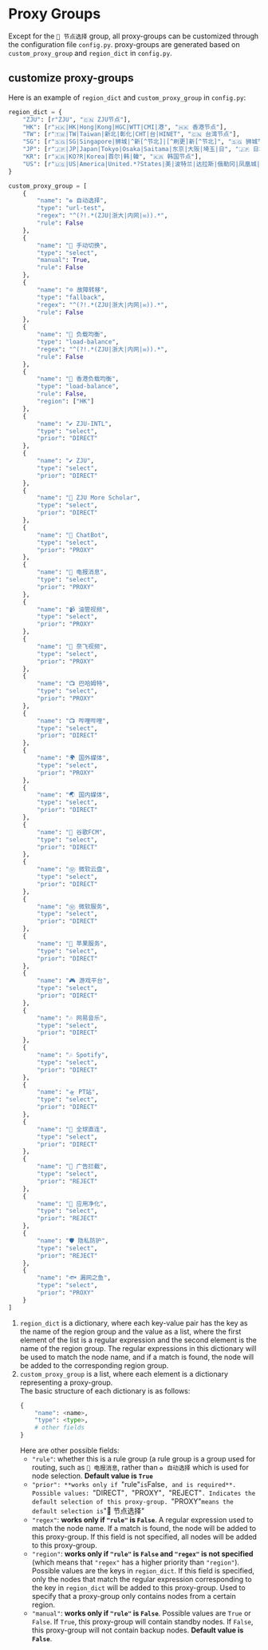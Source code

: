 # Proxy Groups
Except for the `🚀 节点选择` group, all proxy-groups can be customized through the configuration file `config.py`. proxy-groups are generated based on `custom_proxy_group` and `region_dict` in `config.py`.  

## customize proxy-groups
Here is an example of `region_dict` and `custom_proxy_group` in `config.py`:
```python
region_dict = {
    "ZJU": [r"ZJU", "🇨🇳 ZJU节点"],
    "HK": [r"🇭🇰|HK|Hong|Kong|HGC|WTT|CMI|港", "🇭🇰 香港节点"],
    "TW": [r"🇹🇼|TW|Taiwan|新北|彰化|CHT|台|HINET", "🇨🇳 台湾节点"],
    "SG": [r"🇸🇬|SG|Singapore|狮城|^新[^节北]|[^刷更]新[^节北]", "🇸🇬 狮城节点"],
    "JP": [r"🇯🇵|JP|Japan|Tokyo|Osaka|Saitama|东京|大阪|埼玉|日", "🇯🇵 日本节点"],
    "KR": [r"🇰🇷|KO?R|Korea|首尔|韩|韓", "🇰🇷 韩国节点"],
    "US": [r"🇺🇸|US|America|United.*?States|美|波特兰|达拉斯|俄勒冈|凤凰城|费利蒙|硅谷|拉斯维加斯|洛杉矶|圣何塞|圣克拉拉|西雅图|芝加哥", "🇺🇸 美国节点"]
}

custom_proxy_group = [
    {
        "name": "♻️ 自动选择",
        "type": "url-test",
        "regex": "^(?!.*(ZJU|浙大|内网|✉️)).*",
        "rule": False
    },
    {
        "name": "🚀 手动切换",
        "type": "select",
        "manual": True,
        "rule": False
    },
    {
        "name": "🔯 故障转移",
        "type": "fallback",
        "regex": "^(?!.*(ZJU|浙大|内网|✉️)).*",
        "rule": False
    },
    {
        "name": "🔮 负载均衡",
        "type": "load-balance",
        "regex": "^(?!.*(ZJU|浙大|内网|✉️)).*",
        "rule": False
    },
    {
        "name": "🔮 香港负载均衡",
        "type": "load-balance",
        "rule": False,
        "region": ["HK"]
    },
    {
        "name": "✔ ZJU-INTL",
        "type": "select",
        "prior": "DIRECT"
    },
    {
        "name": "✔ ZJU",
        "type": "select",
        "prior": "DIRECT"
    },
    {
        "name": "📃 ZJU More Scholar",
        "type": "select",
        "prior": "DIRECT"
    },
    {
        "name": "🤖 ChatBot",
        "type": "select",
        "prior": "PROXY"
    },
    {
        "name": "📲 电报消息",
        "type": "select",
        "prior": "PROXY"
    },
    {
        "name": "📹 油管视频",
        "type": "select",
        "prior": "PROXY"
    },
    {
        "name": "🎥 奈飞视频",
        "type": "select",
        "prior": "PROXY"
    },
    {
        "name": "📺 巴哈姆特",
        "type": "select",
        "prior": "PROXY"
    },
    {
        "name": "📺 哔哩哔哩",
        "type": "select",
        "prior": "DIRECT"
    },
    {
        "name": "🌍 国外媒体",
        "type": "select",
        "prior": "PROXY"
    },
    {
        "name": "🌏 国内媒体",
        "type": "select",
        "prior": "DIRECT"
    },
    {
        "name": "📢 谷歌FCM",
        "type": "select",
        "prior": "DIRECT"
    },
    {
        "name": "Ⓜ️ 微软云盘",
        "type": "select",
        "prior": "DIRECT"
    },
    {
        "name": "Ⓜ️ 微软服务",
        "type": "select",
        "prior": "DIRECT"
    },
    {
        "name": "🍎 苹果服务",
        "type": "select",
        "prior": "DIRECT"
    },
    {
        "name": "🎮 游戏平台",
        "type": "select",
        "prior": "DIRECT"
    },
    {
        "name": "🎶 网易音乐",
        "type": "select",
        "prior": "DIRECT"
    },
    {
        "name": "🎶 Spotify",
        "type": "select",
        "prior": "DIRECT"
    },
    {
        "name": "🛸 PT站",
        "type": "select",
        "prior": "DIRECT"
    },
    {
        "name": "🎯 全球直连",
        "type": "select",
        "prior": "DIRECT"
    },
    {
        "name": "🛑 广告拦截",
        "type": "select",
        "prior": "REJECT"
    },
    {
        "name": "🍃 应用净化",
        "type": "select",
        "prior": "REJECT"
    },
    {
        "name": "🛡️ 隐私防护",
        "type": "select",
        "prior": "REJECT"
    },
    {
        "name": "🐟 漏网之鱼",
        "type": "select",
        "prior": "PROXY"
    }
]
```
1. `region_dict` is a dictionary, where each key-value pair has the key as the name of the region group and the value as a list, where the first element of the list is a regular expression and the second element is the name of the region group. The regular expressions in this dictionary will be used to match the node name, and if a match is found, the node will be added to the corresponding region group.  
2. `custom_proxy_group` is a list, where each element is a dictionary representing a proxy-group.  
   The basic structure of each dictionary is as follows:
   ```python
   {
       "name": <name>,
       "type": <type>,
       # other fields
   }
   ```
   Here are other possible fields:
   - `"rule"`: whether this is a rule group (a rule group is a group used for routing, such as `📲 电报消息`, rather than `♻️ 自动选择` which is used for node selection. **Default value is `True`**  
   - `"prior": **works only if `"rule"` is `False`, and is required**. Possible values: `"DIRECT"`, `"PROXY"`, `"REJECT"`. Indicates the default selection of this proxy-group. `"PROXY"` means the default selection is `"🚀 节点选择"  
   - `"regex"`: **works only if `"rule"` is `False`**. A regular expression used to match the node name. If a match is found, the node will be added to this proxy-group. If this field is not specified, all nodes will be added to this proxy-group.  
   - `"region"`: **works only if `"rule"` is `False` and `"regex"` is not specified** (which means that `"regex"` has a higher priority than `"region"`). Possible values are the keys in `region_dict`. If this field is specified, only the nodes that match the regular expression corresponding to the key in `region_dict` will be added to this proxy-group. Used to specify that a proxy-group only contains nodes from a certain region.  
    - `"manual"`: **works only if `"rule"` is `False`**. Possible values are `True` or `False`. If `True`, this proxy-group will contain standby nodes. If `False`, this proxy-group will not contain backup nodes. **Default value is `False`**.  
